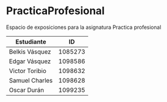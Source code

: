# PracticaProfesional

Espacio de exposiciones para la asignatura Practica profesional


|Estudiante      | ID      |
| -- | -- | 
| Belkis Vásquez | 1085273 | 
| Edgar  Vásquez | 1098586 | 
| Victor Toribio | 1098632 |
| Samuel Charles | 1098628 |
| Oscar Durán    | 1099235 |
